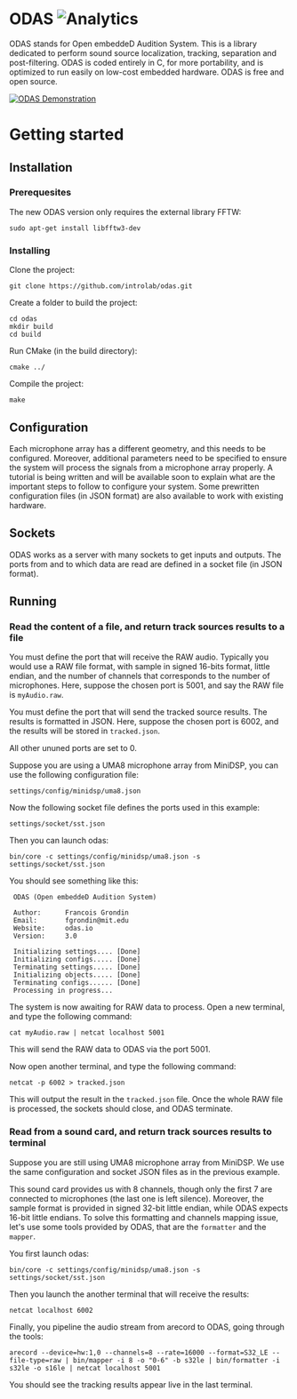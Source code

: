 ODAS ![Analytics](https://ga-beacon.appspot.com/UA-27707792-4/github-main?pixel) 
=======

ODAS stands for Open embeddeD Audition System. This is a library dedicated to perform sound source localization, tracking, separation and post-filtering. ODAS is coded entirely in C, for more portability, and is optimized to run easily on low-cost embedded hardware. ODAS is free and open source.

[![ODAS Demonstration](https://img.youtube.com/vi/n7y2rLAnd5I/0.jpg)](https://youtu.be/n7y2rLAnd5I)

# Getting started

## Installation

### Prerequesites

The new ODAS version only requires the external library FFTW:

```
sudo apt-get install libfftw3-dev
```

### Installing

Clone the project:

```
git clone https://github.com/introlab/odas.git
```

Create a folder to build the project:

```
cd odas
mkdir build
cd build
```

Run CMake (in the build directory):

```
cmake ../
```

Compile the project:

```
make
```

## Configuration

Each microphone array has a different geometry, and this needs to be configured. Moreover, additional parameters need to be specified to ensure the system will process the signals from a microphone array properly. A tutorial is being written and will be available soon to explain what are the important steps to follow to configure your system. Some prewritten configuration files (in JSON format) are also available to work with existing hardware.

## Sockets

ODAS works as a server with many sockets to get inputs and outputs. The ports from and to which data are read are defined in a socket file (in JSON format).

## Running

### Read the content of a file, and return track sources results to a file

You must define the port that will receive the RAW audio. Typically you would use a RAW file format, with sample in signed 16-bits format, little endian, and the number of channels that corresponds to the number of microphones. Here, suppose the chosen port is 5001, and say the RAW file is `myAudio.raw`.

You must define the port that will send the tracked source results. The results is formatted in JSON. Here, suppose the chosen port is 6002, and the results will be stored in `tracked.json`.

All other ununed ports are set to 0.

Suppose you are using a UMA8 microphone array from MiniDSP, you can use the following configuration file:

```
settings/config/minidsp/uma8.json
```

Now the following socket file defines the ports used in this example:

```
settings/socket/sst.json
```

Then you can launch odas:

```
bin/core -c settings/config/minidsp/uma8.json -s settings/socket/sst.json 
```

You should see something like this:

```
 ODAS (Open embeddeD Audition System)

 Author:      Francois Grondin
 Email:       fgrondin@mit.edu
 Website:     odas.io
 Version:     3.0

 Initializing settings.... [Done]
 Initializing configs..... [Done]
 Terminating settings..... [Done]
 Initializing objects..... [Done]
 Terminating configs...... [Done]
 Processing in progress... 
```

The system is now awaiting for RAW data to process.
Open a new terminal, and type the following command:

```
cat myAudio.raw | netcat localhost 5001
```

This will send the RAW data to ODAS via the port 5001.

Now open another terminal, and type the following command:

```
netcat -p 6002 > tracked.json
```

This will output the result in the `tracked.json` file. Once the whole RAW file is processed, the sockets should close, and ODAS terminate.

### Read from a sound card, and return track sources results to terminal

Suppose you are still using UMA8 microphone array from MiniDSP. We use the same configuration and socket JSON files as in the previous example.

This sound card provides us with 8 channels, though only the first 7 are connected to microphones (the last one is left silence). Moreover, the sample format is provided in signed 32-bit little endian, while ODAS expects 16-bit little endians. To solve this formatting and channels mapping issue, let's use some tools provided by ODAS, that are the `formatter` and the `mapper`.

You first launch odas:

```
bin/core -c settings/config/minidsp/uma8.json -s settings/socket/sst.json 
```

Then you launch the another terminal that will receive the results:

```
netcat localhost 6002
```

Finally, you pipeline the audio stream from arecord to ODAS, going through the tools:

```
arecord --device=hw:1,0 --channels=8 --rate=16000 --format=S32_LE --file-type=raw | bin/mapper -i 8 -o "0-6" -b s32le | bin/formatter -i s32le -o s16le | netcat localhost 5001
```

You should see the tracking results appear live in the last terminal.